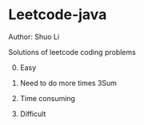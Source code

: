 Leetcode-java
=============
Author: Shuo Li

Solutions of leetcode coding problems

0. Easy

1. Need to do more times
    3Sum
    
2. Time consuming

3. Difficult
